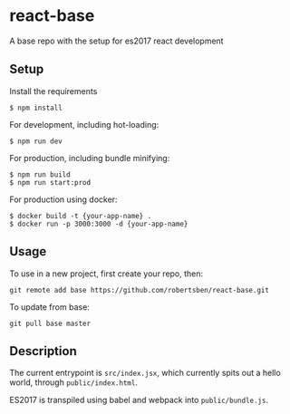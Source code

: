 # react-base
A base repo with the setup for es2017 react development

## Setup
Install the requirements
```
$ npm install
```

For development, including hot-loading:
```
$ npm run dev
```

For production, including bundle minifying:
```
$ npm run build
$ npm run start:prod
```

For production using docker:
```
$ docker build -t {your-app-name} .
$ docker run -p 3000:3000 -d {your-app-name}
```

## Usage
To use in a new project, first create your repo, then:
```
git remote add base https://github.com/robertsben/react-base.git
```

To update from base:
```
git pull base master
```

## Description
The current entrypoint is `src/index.jsx`, which currently spits out a hello world, through `public/index.html`.

ES2017 is transpiled using babel and webpack into `public/bundle.js`.
